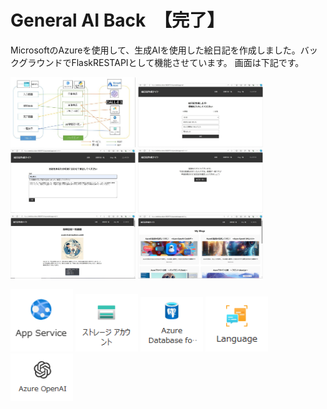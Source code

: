 # General AI Back　【完了】

MicrosoftのAzureを使用して、生成AIを使用した絵日記を作成しました。バックグラウンドでFlaskRESTAPIとして機能させています。
画面は下記です。

<p float="left">
  <img src="1.JPG" width="200" />
  <img src="2.jpg" width="200" /> 
  <img src="3.JPG" width="200" />
  <img src="4.JPG" width="200" />
  <img src="5.JPG" width="200" />
  <img src="6.JPG" width="200" />
</p>

<p float="left">
  <img src="image-1.png" width="100" />
  <img src="image.png" width="100" /> 
  <img src="image-2.png" width="100" />
  <img src="image-3.png" width="100" />
  <img src="image-4.png" width="100" />
</p>
